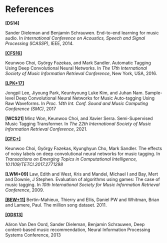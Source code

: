 # References



**[DS14]**

Sander Dieleman and Benjamin Schrauwen.
End-to-end learning for music audio. In *International Conference on Acoustics, Speech and Signal Processing (ICASSP)*, IEEE, 2014.

[**[CFS16]**](https://arxiv.org/abs/1606.00298)

Keunwoo Choi, György Fazekas, and Mark Sandler.
Automatic Tagging Using Deep Convolutional Neural Networks. 
In *The 17th International Society of Music Information Retrieval Conference*, New York, USA, 2016.

[**[LPK+17]**](https://arxiv.org/abs/1703.01789)

Jongpil Lee, Jiyoung Park, Keunhyoung Luke Kim, and Juhan Nam.
Sample-level Deep Convolutional Neural Networks for Music Auto-tagging Using Raw Waveforms. In *Proc. 14th Int. Conf. Sound and Music Computing Conference (SMC)*, 2017

**[WCS21]**
Minz Won, Keunwoo Choi, and Xavier Serra.
Semi-Supervised Music Tagging Transformer.
In *The 22th International Society of Music Information Retrieval Conference*, 2021.


[**[CFC+]**](https://ieeexplore.ieee.org/abstract/document/8323324)

Keunwoo Choi, György Fazekas, Kyunghyun Cho, Mark Sandler.
The effects of noisy labels on deep convolutional neural networks for music tagging.
In *Transactions on Emerging Topics in Computational Intelligence, 10.1109/TETCI.2017.2771298*


**[LWM+09]**
Law, Edith and West, Kris and Mandel, Michael I and Bay, Mert and Downie, J Stephen.
Evaluation of algorithms using games: The case of music tagging.
In *10th International Society for Music Information Retrieval Conference*, 2009.

[**[BEW+11]**](http://millionsongdataset.com/)
Bertin-Mahieux, Thierry and Ellis, Daniel PW and Whitman, Brian and Lamere, Paul.
The million song dataset. 2011.


[**[ODS13]**](https://biblio.ugent.be/publication/4324554)

Aäron Van Den Oord, Sander Dieleman, Benjamin Schrauwen,
Deep content-based music recommendation,
Neural Information Processing Systems Conference, 2013

